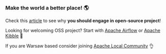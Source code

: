 ### Make the world a better place! 🌎

Check this [article](https://bit.ly/30F9fet) to see why **you should engage in open-source project**! 

Looking for welcoming OSS project? Start with [Apache Airflow](https://github.com/apache/airflow/contribute) or [Apache Kibble](https://github.com/apache/kibble/contribute) 🚀

If you are Warsaw based consider joining [Apache Local Community](https://bit.ly/3jEKmIC) 👌

<!--
**turbaszek/turbaszek** is a ✨ _special_ ✨ repository because its `README.md` (this file) appears on your GitHub profile.

Here are some ideas to get you started:

- 🔭 I’m currently working on ...
- 🌱 I’m currently learning ...
- 👯 I’m looking to collaborate on ...
- 🤔 I’m looking for help with ...
- 💬 Ask me about ...
- 📫 How to reach me: ...
- 😄 Pronouns: ...
- ⚡ Fun fact: ...
-->

